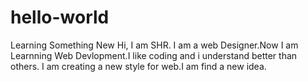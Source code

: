# hello-world
Learning Something New
Hi,
I am SHR. I am a web Designer.Now I am Learnning Web Devlopment.I like coding and i understand better than others.
I am creating a new style for web.I am find a new idea.
